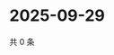 # 2025-09-29

共 0 条

<!-- BEGIN ZHIHUQUESTIONS -->
<!-- 最后更新时间 Mon Sep 29 2025 22:11:37 GMT+0800 (China Standard Time) -->

<!-- END ZHIHUQUESTIONS -->
